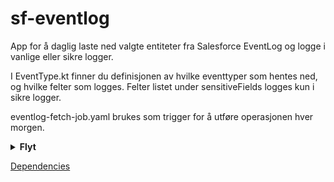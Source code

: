 # sf-eventlog
App for å daglig laste ned valgte entiteter fra Salesforce EventLog og logge i vanlige eller sikre logger.

I EventType.kt finner du definisjonen av hvilke eventtyper som hentes ned, og hvilke felter som logges. Felter listet under sensitiveFields logges kun i sikre logger.

eventlog-fetch-job.yaml brukes som trigger for å utføre operasjonen hver morgen.

<details>
<summary><strong>Flyt</strong></summary>

[![](https://mermaid.ink/img/pako:eNqFU8tu2zAQ_BWChxYIZMOSbEvWoYBjy2mBBkiRtIdKOdDiSmItkQJJJVENX_sB_cR-SUkqr7aH3pazM7PLIXjEhaCAE5zzshH3RU2kRjfbnCO0zq6LGmjfgEwQ3AHXjagmJeiinnwT--lA2uYWTSbv0Hm27jq0vvpwa3XnDttk617XRsQKogHdM12ja9KAKoUs4Jm8ceRt9qkHOaDUTvkoqh1rABkiOhtAaZCUDG_V2biEcrqt06XZJTHrPDaQFqPDzdABolAyzjQTXKHJCz49aGeQOoNdlj5oSQqNSgYNVaMKKGL8ReL4O8e_8DOz3hO5JfJguEQhk0xF9mbpN0apgCsz-A7Qrx8_kdKEUyKp5ajXVsF_rf4ygqKX8I9NmH3uqI24BS1ZoVxuf7pa5LHrlBe-k77PUk5HIBgBV4djjT1cSUZxomUPHm5BtsQe8dGycmwet4UcJ6Y0oZG-0Tn2XrW-EMnsPZTlOI1t7UlxqKToOR2lJnyuOiJN1Dm2pFPOT2Z0R_hXIdqn6UZR1TgpSaPMqXcX3jJSSdI-o8aDgtwYb42TcBE6E5wc8QNOFvFyGixXUeD70WwexJGHB0MKpsE8jKMg8hfxPAhPHv7uhs6m8XK19GdRvJyH0SqOjRlQpoW8HH-L-zSn3yavDeA?type=png)](https://mermaid.live/edit#pako:eNqFU8tu2zAQ_BWChxYIZMOSbEvWoYBjy2mBBkiRtIdKOdDiSmItkQJJJVENX_sB_cR-SUkqr7aH3pazM7PLIXjEhaCAE5zzshH3RU2kRjfbnCO0zq6LGmjfgEwQ3AHXjagmJeiinnwT--lA2uYWTSbv0Hm27jq0vvpwa3XnDttk617XRsQKogHdM12ja9KAKoUs4Jm8ceRt9qkHOaDUTvkoqh1rABkiOhtAaZCUDG_V2biEcrqt06XZJTHrPDaQFqPDzdABolAyzjQTXKHJCz49aGeQOoNdlj5oSQqNSgYNVaMKKGL8ReL4O8e_8DOz3hO5JfJguEQhk0xF9mbpN0apgCsz-A7Qrx8_kdKEUyKp5ajXVsF_rf4ygqKX8I9NmH3uqI24BS1ZoVxuf7pa5LHrlBe-k77PUk5HIBgBV4djjT1cSUZxomUPHm5BtsQe8dGycmwet4UcJ6Y0oZG-0Tn2XrW-EMnsPZTlOI1t7UlxqKToOR2lJnyuOiJN1Dm2pFPOT2Z0R_hXIdqn6UZR1TgpSaPMqXcX3jJSSdI-o8aDgtwYb42TcBE6E5wc8QNOFvFyGixXUeD70WwexJGHB0MKpsE8jKMg8hfxPAhPHv7uhs6m8XK19GdRvJyH0SqOjRlQpoW8HH-L-zSn3yavDeA)

</details>

[Dependencies](dependencies.md)
